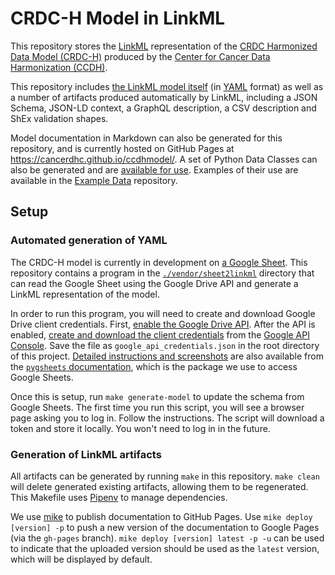 # CRDC-H Model in LinkML

This repository stores the [LinkML](https://linkml.github.io/) representation of the [CRDC Harmonized Data Model (CRDC-H)](https://cancerdhc.github.io/) produced by the [Center for Cancer Data Harmonization (CCDH)](https://harmonization.datacommons.cancer.gov/).

This repository includes [the LinkML model itself](./model/schema/crdch_model.yaml) (in [YAML](https://en.wikipedia.org/wiki/YAML) format) as well as a number of artifacts produced automatically by LinkML, including a JSON Schema, JSON-LD context, a GraphQL description, a CSV description and ShEx validation shapes.

Model documentation in Markdown can also be generated for this repository, and is currently hosted on GitHub Pages at https://cancerdhc.github.io/ccdhmodel/. A set of Python Data Classes can also be generated and are [available for use](./crdch_model/crdch_model.py). Examples of their use are available in the [Example Data](https://github.com/cancerDHC/example-data/) repository.

## Setup

### Automated generation of YAML

The CRDC-H model is currently in development on [a Google Sheet](https://docs.google.com/spreadsheets/d/1oWS7cao-fgz2MKWtyr8h2dEL9unX__0bJrWKv6mQmM4/).
This repository contains a program in the [`./vendor/sheet2linkml`](./vendor/sheet2linkml) directory
that can read the Google Sheet using the Google Drive API and generate a LinkML representation of the model.

In order to run this program, you will need to create and download Google Drive client credentials. First,
[enable the Google Drive API](https://developers.google.com/drive/api/v3/enable-drive-api). After the API is enabled, 
[create and download the client credentials](https://www.iperiusbackup.net/en/how-to-enable-google-drive-api-and-get-client-credentials/)
from the [Google API Console](https://console.developers.google.com/). Save the file as `google_api_credentials.json` in
the root directory of this project. [Detailed instructions and screenshots](https://pygsheets.readthedocs.io/en/stable/authorization.html)
are also available from the [`pygsheets` documentation](https://pygsheets.readthedocs.io/), which is the package we use to
access Google Sheets.

Once this is setup, run `make generate-model` to update the schema from Google Sheets. The first time you run this script,
you will see a browser page asking you to log in. Follow the instructions. The script will download a token and store it
locally. You won't need to log in in the future.

### Generation of LinkML artifacts

All artifacts can be generated by running `make` in this repository. `make clean` will delete generated existing artifacts, allowing them to be regenerated. This Makefile uses [Pipenv](https://pipenv.pypa.io/) to manage dependencies.

We use [mike](https://github.com/jimporter/mike) to publish documentation to GitHub Pages. Use `mike deploy [version] -p` to push a new version of the documentation to Google Pages (via the `gh-pages` branch). `mike deploy [version] latest -p -u` can be used to indicate that the uploaded version should be used as the `latest` version, which will be displayed by default.
